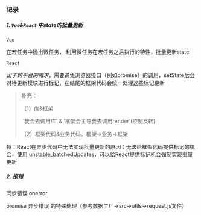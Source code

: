 ### 记录

##### 1. `Vue`&`React` 中state的批量更新

`Vue` 

在宏任务中抛出微任务， 利用微任务在宏任务之后执行的特性，批量更新state

`React` 

*出于跨平台的需求*，需要避免浏览器接口（例如promise）的调用，setState后会对待更新模块进行标记，在结尾的框架代码会统一处理这些标记更新

> 补充：
>
> （1）库&框架 
>
> ​		‘我会去调用库’ &  ‘框架会主导我去调用render’(控制反转)
>
> （2）框架代码&业务代码。框架->业务->框架

特：React在异步代码中无法实现批量更新的原因：无法给框架代码提供标记的机会，使用 [unstable_batchedUpdates](https://react-redux.js.org/api/batch)，可以给React提供标记机会强制实现批量更新

##### 2. 报错

同步错误 onerror

promise 异步错误 的特殊处理（参考数据工厂->src->utils->request.js文件）

